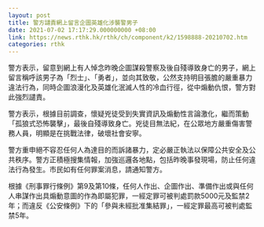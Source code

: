 ```yaml
---
layout: post
title: 警方譴責網上留言企圖英雄化涉襲警男子
date: 2021-07-02 17:17:29.000000000 +08:00
link: https://news.rthk.hk/rthk/ch/component/k2/1598888-20210702.htm
categories: rthk
---
```


警方表示，留意到網上有人悼念昨晚企圖謀殺警察及後自殘導致身亡的男子，網上留言稱呼該男子為「烈士」、「勇者」，並向其致敬，公然支持明目張膽的嚴重暴力違法行為，同時企圖浪漫化及英雄化泯滅人性的冷血行徑，從中煽動仇恨，警方對此強烈譴責。

警方表示，根據目前調查，懷疑兇徒受到失實資訊及煽動性言論激化，繼而策動「孤狼式恐怖襲擊」，最後自殘導致身亡。兇徒目無法紀，在公眾地方嚴重傷害警務人員，明顯是在挑戰法律，破壞社會安寧。

警方重申絕不容忍任何人為達目的而訴諸暴力，定必嚴正執法以保障公共安全及公共秩序。警方正積極搜集情報，加強巡邏各地點，包括昨晚事發現場，防止任何違法行為發生。市民如有任何罪案消息，請通知警方。

根據《刑事罪行條例》第9及第10條，任何人作出、企圖作出、準備作出或與任何人串謀作出具煽動意圖的作為即屬犯罪，一經定罪可被判處罰款5000元及監禁2年；而違反《公安條例》下的「參與未經批准集結罪」，一經定罪最高可被判處監禁5年。
